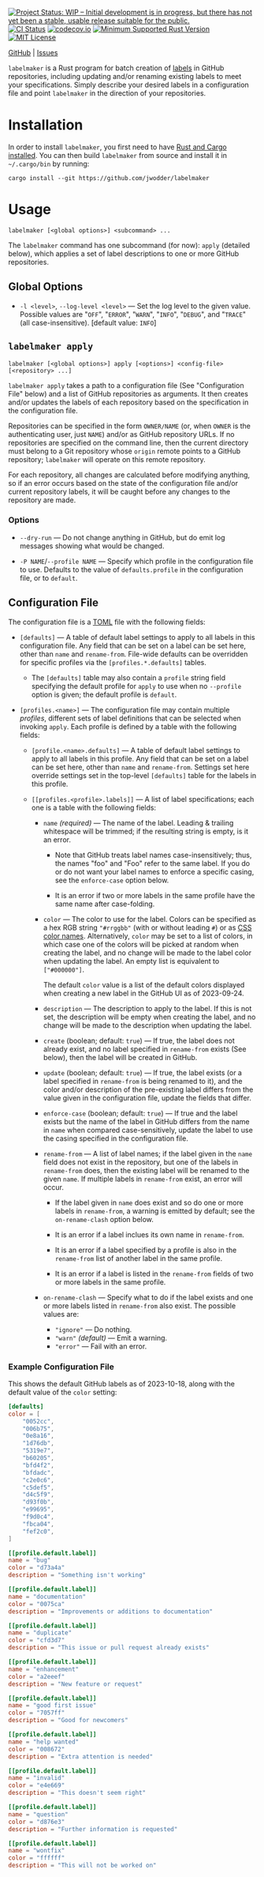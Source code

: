 [![Project Status: WIP – Initial development is in progress, but there has not yet been a stable, usable release suitable for the public.](https://www.repostatus.org/badges/latest/wip.svg)](https://www.repostatus.org/#wip)
[![CI Status](https://github.com/jwodder/labelmaker/actions/workflows/test.yml/badge.svg)](https://github.com/jwodder/labelmaker/actions/workflows/test.yml)
[![codecov.io](https://codecov.io/gh/jwodder/labelmaker/branch/master/graph/badge.svg)](https://codecov.io/gh/jwodder/labelmaker)
[![Minimum Supported Rust Version](https://img.shields.io/badge/MSRV-1.70-orange)](https://www.rust-lang.org)
[![MIT License](https://img.shields.io/github/license/jwodder/labelmaker.svg)](https://opensource.org/licenses/MIT)

[GitHub](https://github.com/jwodder/labelmaker) | [Issues](https://github.com/jwodder/labelmaker/issues)

`labelmaker` is a Rust program for batch creation of [labels][] in GitHub
repositories, including updating and/or renaming existing labels to meet your
specifications.  Simply describe your desired labels in a configuration file
and point `labelmaker` in the direction of your repositories.

[labels]: https://docs.github.com/en/issues/using-labels-and-milestones-to-track-work/managing-labels

Installation
============

In order to install `labelmaker`, you first need to have [Rust and Cargo
installed](https://www.rust-lang.org/tools/install).  You can then build
`labelmaker` from source and install it in `~/.cargo/bin` by running:

    cargo install --git https://github.com/jwodder/labelmaker

<!--
You can then build the latest release of `labelmaker` and install it in
`~/.cargo/bin` by running:

    cargo install labelmaker
-->

Usage
=====


    labelmaker [<global options>] <subcommand> ...

The `labelmaker` command has one subcommand (for now): `apply` (detailed
below), which applies a set of label descriptions to one or more GitHub
repositories.

Global Options
--------------

- `-l <level>`, `--log-level <level>` — Set the log level to the given value.
  Possible values are "`OFF`", "`ERROR`", "`WARN`", "`INFO`", "`DEBUG`", and
  "`TRACE`" (all case-insensitive).  [default value: `INFO`]


`labelmaker apply`
------------------

    labelmaker [<global options>] apply [<options>] <config-file> [<repository> ...]

`labelmaker apply` takes a path to a configuration file (See "Configuration
File" below) and a list of GitHub repositories as arguments.  It then creates
and/or updates the labels of each repository based on the specification in the
configuration file.

Repositories can be specified in the form `OWNER/NAME` (or, when `OWNER` is the
authenticating user, just `NAME`) and/or as GitHub repository URLs.  If no
repositories are specified on the command line, then the current directory must
belong to a Git repository whose `origin` remote points to a GitHub repository;
`labelmaker` will operate on this remote repository.

For each repository, all changes are calculated before modifying anything, so
if an error occurs based on the state of the configuration file and/or current
repository labels, it will be caught before any changes to the repository are
made.

### Options

- `--dry-run` — Do not change anything in GitHub, but do emit log messages
  showing what would be changed.

- `-P NAME`/`--profile NAME` — Specify which profile in the configuration file
  to use.  Defaults to the value of `defaults.profile` in the configuration
  file, or to `default`.

Configuration File
------------------

The configuration file is a [TOML](https://toml.io) file with the following
fields:

- `[defaults]` — A table of default label settings to apply to all labels in
  this configuration file.  Any field that can be set on a label can be set
  here, other than `name` and `rename-from`.  File-wide defaults can be
  overridden for specific profiles via the `[profiles.*.defaults]` tables.

    - The `[defaults]` table may also contain a `profile` string field
      specifying the default profile for `apply` to use when no `--profile`
      option is given; the default profile is `default`.

- `[profiles.<name>]` — The configuration file may contain multiple *profiles*,
  different sets of label definitions that can be selected when invoking
  `apply`.  Each profile is defined by a table with the following fields:

    - `[profile.<name>.defaults]` — A table of default label settings to apply
      to all labels in this profile.  Any field that can be set on a label can
      be set here, other than `name` and `rename-from`.  Settings set here
      override settings set in the top-level `[defaults]` table for the labels
      in this profile.

    - `[[profiles.<profile>.labels]]` — A list of label specifications; each
      one is a table with the following fields:

        - `name` *(required)* — The name of the label.  Leading & trailing
          whitespace will be trimmed; if the resulting string is empty, is it
          an error.

            - Note that GitHub treats label names case-insensitively; thus, the
              names "foo" and "Foo" refer to the same label.  If you do or do
              not want your label names to enforce a specific casing, see the
              `enforce-case` option below.

            - It is an error if two or more labels in the same profile have the
              same name after case-folding.

        - `color` — The color to use for the label.  Colors can be specified as
          a hex RGB string `"#rrggbb"` (with or without leading `#`) or as [CSS
          color names][].  Alternatively, `color` may be set to a list of
          colors, in which case one of the colors will be picked at random when
          creating the label, and no change will be made to the label color
          when updating the label.  An empty list is equivalent to
          `["#000000"]`.

          The default `color` value is a list of the default colors displayed
          when creating a new label in the GitHub UI as of 2023-09-24.

        - `description` — The description to apply to the label.  If this is
          not set, the description will be empty when creating the label, and
          no change will be made to the description when updating the label.

        - `create` (boolean; default: `true`) — If true, the label does not
          already exist, and no label specified in `rename-from` exists (See
          below), then the label will be created in GitHub.

        - `update` (boolean; default: `true`) — If true, the label exists (or a
          label specified in `rename-from` is being renamed to it), and the
          color and/or description of the pre-existing label differs from the
          value given in the configuration file, update the fields that differ.

        - `enforce-case` (boolean; default: `true`) — If true and the label
          exists but the name of the label in GitHub differs from the name in
          `name` when compared case-sensitively, update the label to use the
          casing specified in the configuration file.

        - `rename-from` — A list of label names; if the label given in the
          `name` field does not exist in the repository, but one of the labels
          in `rename-from` does, then the existing label will be renamed to the
          given `name`.  If multiple labels in `rename-from` exist, an error
          will occur.

            - If the label given in `name` does exist and so do one or more
              labels in `rename-from`, a warning is emitted by default; see the
              `on-rename-clash` option below.

            - It is an error if a label inclues its own name in `rename-from`.

            - It is an error if a label specified by a profile is also in the
              `rename-from` list of another label in the same profile.

            - It is an error if a label is listed in the `rename-from` fields
              of two or more labels in the same profile.

        - `on-rename-clash` — Specify what to do if the label exists and one or
          more labels listed in `rename-from` also exist.  The possible values
          are:

            - `"ignore"` — Do nothing.
            - `"warn"` *(default)* — Emit a warning.
            - `"error"` — Fail with an error.

### Example Configuration File

This shows the default GitHub labels as of 2023-10-18, along with the default
value of the `color` setting:

```toml
[defaults]
color = [
    "0052cc",
    "006b75",
    "0e8a16",
    "1d76db",
    "5319e7",
    "b60205",
    "bfd4f2",
    "bfdadc",
    "c2e0c6",
    "c5def5",
    "d4c5f9",
    "d93f0b",
    "e99695",
    "f9d0c4",
    "fbca04",
    "fef2c0",
]

[[profile.default.label]]
name = "bug"
color = "d73a4a"
description = "Something isn't working"

[[profile.default.label]]
name = "documentation"
color = "0075ca"
description = "Improvements or additions to documentation"

[[profile.default.label]]
name = "duplicate"
color = "cfd3d7"
description = "This issue or pull request already exists"

[[profile.default.label]]
name = "enhancement"
color = "a2eeef"
description = "New feature or request"

[[profile.default.label]]
name = "good first issue"
color = "7057ff"
description = "Good for newcomers"

[[profile.default.label]]
name = "help wanted"
color = "008672"
description = "Extra attention is needed"

[[profile.default.label]]
name = "invalid"
color = "e4e669"
description = "This doesn't seem right"

[[profile.default.label]]
name = "question"
color = "d876e3"
description = "Further information is requested"

[[profile.default.label]]
name = "wontfix"
color = "ffffff"
description = "This will not be worked on"
```

[CSS color names]: https://www.w3.org/TR/css-color-4/#named-colors
